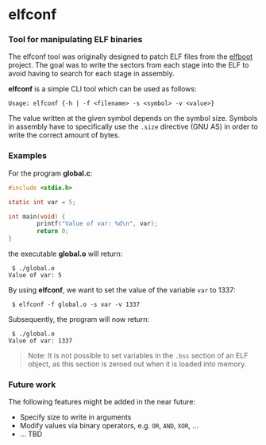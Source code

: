 # elfconf

### Tool for manipulating ELF binaries

The elfconf tool was originally designed to patch ELF files from the [elfboot](https://github.com/croemheld/elfboot) project. The goal was to write the sectors from each stage into the ELF to avoid having to search for each stage in assembly.

**elfconf** is a simple CLI tool which can be used as follows:

```
Usage: elfconf {-h | -f <filename> -s <symbol> -v <value>}
```
The value written at the given symbol depends on the symbol size. Symbols in assembly have to specifically use the `.size` directive (GNU AS) in order to write the correct amount of bytes.

### Examples

For the program **global.c**:

```c
#include <stdio.h>

static int var = 5;

int main(void) {
        printf("Value of var: %d\n", var);
        return 0;
}

```
the executable **global.o** will return:
```
 $ ./global.o
Value of var: 5
```
By using **elfconf**, we want to set the value of the variable `var` to 1337:
```
 $ elfconf -f global.o -s var -v 1337
```
Subsequently, the program will now return:
```
 $ ./global.o
Value of var: 1337
```
> Note: It is not possible to set variables in the `.bss` section of an ELF object, as this section is zeroed out when it is loaded into memory.

### Future work

The following features might be added in the near future:

* Specify size to write in arguments
* Modify values via binary operators, e.g. `OR`, `AND`, `XOR`, ...
* ... TBD